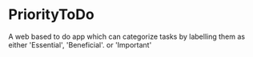 # PriorityToDo
A web based to do app which can categorize tasks by labelling them as either 'Essential', 'Beneficial'. or  'Important'
